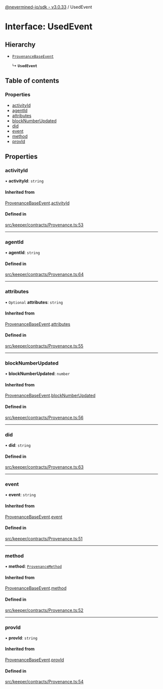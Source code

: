 [@nevermined-io/sdk - v3.0.33](../code-reference.md) / UsedEvent

# Interface: UsedEvent

## Hierarchy

- [`ProvenanceBaseEvent`](ProvenanceBaseEvent.md)

  ↳ **`UsedEvent`**

## Table of contents

### Properties

- [activityId](UsedEvent.md#activityid)
- [agentId](UsedEvent.md#agentid)
- [attributes](UsedEvent.md#attributes)
- [blockNumberUpdated](UsedEvent.md#blocknumberupdated)
- [did](UsedEvent.md#did)
- [event](UsedEvent.md#event)
- [method](UsedEvent.md#method)
- [provId](UsedEvent.md#provid)

## Properties

### activityId

• **activityId**: `string`

#### Inherited from

[ProvenanceBaseEvent](ProvenanceBaseEvent.md).[activityId](ProvenanceBaseEvent.md#activityid)

#### Defined in

[src/keeper/contracts/Provenance.ts:53](https://github.com/nevermined-io/sdk-js/blob/a526f8f91dd570a90afee06fd5e4f65189b252b8/src/keeper/contracts/Provenance.ts#L53)

---

### agentId

• **agentId**: `string`

#### Defined in

[src/keeper/contracts/Provenance.ts:64](https://github.com/nevermined-io/sdk-js/blob/a526f8f91dd570a90afee06fd5e4f65189b252b8/src/keeper/contracts/Provenance.ts#L64)

---

### attributes

• `Optional` **attributes**: `string`

#### Inherited from

[ProvenanceBaseEvent](ProvenanceBaseEvent.md).[attributes](ProvenanceBaseEvent.md#attributes)

#### Defined in

[src/keeper/contracts/Provenance.ts:55](https://github.com/nevermined-io/sdk-js/blob/a526f8f91dd570a90afee06fd5e4f65189b252b8/src/keeper/contracts/Provenance.ts#L55)

---

### blockNumberUpdated

• **blockNumberUpdated**: `number`

#### Inherited from

[ProvenanceBaseEvent](ProvenanceBaseEvent.md).[blockNumberUpdated](ProvenanceBaseEvent.md#blocknumberupdated)

#### Defined in

[src/keeper/contracts/Provenance.ts:56](https://github.com/nevermined-io/sdk-js/blob/a526f8f91dd570a90afee06fd5e4f65189b252b8/src/keeper/contracts/Provenance.ts#L56)

---

### did

• **did**: `string`

#### Defined in

[src/keeper/contracts/Provenance.ts:63](https://github.com/nevermined-io/sdk-js/blob/a526f8f91dd570a90afee06fd5e4f65189b252b8/src/keeper/contracts/Provenance.ts#L63)

---

### event

• **event**: `string`

#### Inherited from

[ProvenanceBaseEvent](ProvenanceBaseEvent.md).[event](ProvenanceBaseEvent.md#event)

#### Defined in

[src/keeper/contracts/Provenance.ts:51](https://github.com/nevermined-io/sdk-js/blob/a526f8f91dd570a90afee06fd5e4f65189b252b8/src/keeper/contracts/Provenance.ts#L51)

---

### method

• **method**: [`ProvenanceMethod`](../enums/ProvenanceMethod.md)

#### Inherited from

[ProvenanceBaseEvent](ProvenanceBaseEvent.md).[method](ProvenanceBaseEvent.md#method)

#### Defined in

[src/keeper/contracts/Provenance.ts:52](https://github.com/nevermined-io/sdk-js/blob/a526f8f91dd570a90afee06fd5e4f65189b252b8/src/keeper/contracts/Provenance.ts#L52)

---

### provId

• **provId**: `string`

#### Inherited from

[ProvenanceBaseEvent](ProvenanceBaseEvent.md).[provId](ProvenanceBaseEvent.md#provid)

#### Defined in

[src/keeper/contracts/Provenance.ts:54](https://github.com/nevermined-io/sdk-js/blob/a526f8f91dd570a90afee06fd5e4f65189b252b8/src/keeper/contracts/Provenance.ts#L54)

